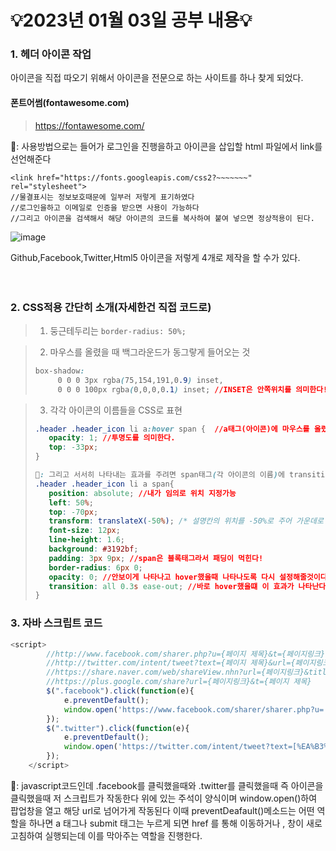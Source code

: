 # 💡2023년 01월 03일 공부 내용💡
### 1. 헤더 아이콘 작업
아이콘을 직접 따오기 위해서 아이콘을 전문으로 하는 사이트를 하나 찾게 되었다.

#### 폰트어썸(fontawesome.com)

> https://fontawesome.com/

📕: 사용방법으로는 들어가 로그인을 진행을하고 아이콘을 삽입할 html 파일에서 link를 선언해준다


  <!-- 웹 폰트 작업 -->
    <link href="https://fonts.googleapis.com/css2?~~~~~~~" rel="stylesheet">
    //물결표시는 정보보호때문에 일부러 저렇게 표기하였다
    //로그인을하고 이메일로 인증을 받으면 사용이 가능하다
    //그리고 아이콘을 검색해서 해당 아이콘의 코드를 복사하여 붙여 넣으면 정상적용이 된다.
![image](https://user-images.githubusercontent.com/94120988/210254441-3b3bd487-a8e8-4dbd-943d-81950145deb0.png)

Github,Facebook,Twitter,Html5 아이콘을 저렇게 4개로 제작을 할 수가 있다.
<br>
<br>
<br>
### 2. CSS적용 간단히 소개(자세한건 직접 코드로)
> 1. 둥근테두리는 ``` border-radius: 50%; ``` 

> 2. 마우스를 올렸을 때 백그라운드가 동그랗게 들어오는 것
> ```css
>box-shadow: 
>      0 0 0 3px rgba(75,154,191,0.9) inset, 
>      0 0 0 100px rgba(0,0,0,0.1) inset; //INSET은 안쪽위치를 의미한다! 

> 3. 각각 아이콘의 이름들을 CSS로 표현
> ```css
> .header .header_icon li a:hover span {  //a태그(아이콘)에 마우스를 올렸을때 투명도는 1로 되고 상단으로 -33px로 옮긴다
>    opacity: 1; //투명도를 의미한다.
>    top: -33px;
>}
>
> 📕: 그리고 서서히 나타내는 효과를 주려면 span태그(각 아이콘의 이름)에 transition을 지정해주면 된다.
>.header .header_icon li a span{
>    position: absolute; //내가 임의로 위치 지정가능
>    left: 50%;
>    top: -70px;
>    transform: translateX(-50%); /* 설명칸의 위치를 -50%로 주어 가운데로 오겠금 설정*/
>    font-size: 12px;
>    line-height: 1.6;
>    background: #3192bf;
>    padding: 3px 9px; //span은 블록태그라서 패딩이 먹힌다!
>    border-radius: 6px 0;
>    opacity: 0; //안보이게 나타나고 hover했을때 나타나도록 다시 설정해줄것이다.
>    transition: all 0.3s ease-out; //바로 hover했을떄 이 효과가 나타난다
>}

### 3. 자바 스크립트 코드
``` js
<script>
        //http://www.facebook.com/sharer.php?u={페이지 제목}&t={페이지링크}
        //http://twitter.com/intent/tweet?text={페이지 제목}&url={페이지링크}
        //https://share.naver.com/web/shareView.nhn?url={페이지링크}&title={페이지 제목}
        //https://plus.google.com/share?url={페이지링크}&t={페이지 제목}
        $(".facebook").click(function(e){
            e.preventDefault();
            window.open('https://www.facebook.com/sharer/sharer.php?u=' +encodeURIComponent(document.URL)+'&t='+encodeURIComponent(document.title), 'facebooksharedialog', 'menubar=no, toolbar=no, resizable=yes, scrollbars=yes, height=300, width=600'); 
        });
        $(".twitter").click(function(e){
            e.preventDefault();
            window.open('https://twitter.com/intent/tweet?text=[%EA%B3%B5%EC%9C%A0]%20' +encodeURIComponent(document.URL)+'%20-%20'+encodeURIComponent(document.title), 'twittersharedialog', 'menubar=no, toolbar=no, resizable=yes, scrollbars=yes, height=300, width=600');
        });
    </script>
```

📕: javascript코드인데 .facebook를 클릭했을때와 .twitter를 클릭했을때 즉 아이콘을 클릭했을때 저 스크립트가 작동한다
    위에 있는 주석이 양식이며 window.open()하여 팝업창을 열고 해당 url로 넘어가게 작동된다
    이때 preventDeafault()메소드는 어떤 역할을 하나면 a 태그나 submit 태그는 누르게 되면 href 를 통해 이동하거나 ,
    창이 새로고침하여 실행되는데 이를 막아주는 역할을 진행한다.
